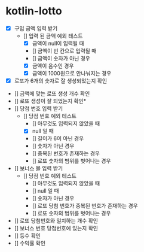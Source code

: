 # kotlin-lotto

- [x] 구입 금액 입력 받기
  - [] 입력 된 금액 예외 테스트
    - [x] 금액이 null이 입력될 때
    - [] 금액이 빈 칸으로 입력될 때
    - [] 금액이 숫자가 아닌 경우
    - [x] 금액이 음수인 경우
    - [x] 금액이 1000원으로 안나눠지는 경우
- [X] 로또가 6개의 숫자로 잘 생성되었는지 확인
- [] 금액에 맞는 로또 생성 개수 확인
- [] 로또 생성이 잘 되었는지 확인*
- [] 당첨 번호 입력 받기
  - [] 당점 번호 예외 테스트
    - [] 아무것도 입력되지 않았을 때
    - [X] null 일 때
    - [] 길이가 6이 아닌 경우
    - [] 숫자가 아닌 경우
    - [] 중복된 번호가 존재하는 경우
    - [] 로또 숫자의 범위를 벗어나는 경우
- [] 보너스 볼 입력 받기
  - [] 당점 번호 예외 테스트
      - [] 아무것도 입력되지 않았을 때
      - [] null 일 때
      - [] 숫자가 아닌 경우
      - [] 로또 당첨 번호가 중복된 번호가 존재하는 경우
      - [] 로또 숫자의 범위를 벗어나는 경우
- [] 로또 당첨번호와 일치하는 개수 확인
- [] 보너스 번호 당첨번호에 있는지 확인
- [] 등수 확인
- [] 수익률 확인